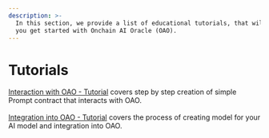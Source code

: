 ```yaml
---
description: >-
  In this section, we provide a list of educational tutorials, that will help
  you get started with Onchain AI Oracle (OAO).
---
```


# Tutorials

[Interaction with OAO - Tutorial](interaction-with-oao-tutorial/) covers step by step creation of simple Prompt contract that interacts with OAO.\
\
[Integration into OAO - Tutorial](integration-into-oao-tutorial.md) covers the process of creating model for your AI model and integration into OAO.
